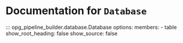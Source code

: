 # Documentation for `Database`

::: opg_pipeline_builder.database.Database
    options:
      members:
        - table
      show_root_heading: false
      show_source: false
